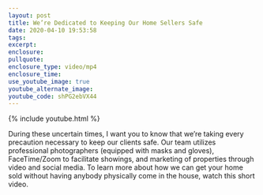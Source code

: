 ```yaml
---
layout: post
title: We’re Dedicated to Keeping Our Home Sellers Safe
date: 2020-04-10 19:53:58
tags:
excerpt:
enclosure:
pullquote:
enclosure_type: video/mp4
enclosure_time:
use_youtube_image: true
youtube_alternate_image:
youtube_code: shPG2ebVX44
---
```


{% include youtube.html %}

During these uncertain times, I want you to know that we’re taking every precaution necessary to keep our clients safe. Our team utilizes professional photographers (equipped with masks and gloves), FaceTime/Zoom to facilitate showings, and marketing of properties through video and social media. To learn more about how we can get your home sold without having anybody physically come in the house, watch this short video.